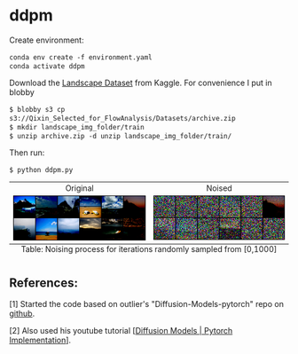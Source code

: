 # ddpm
Create environment:
```
conda env create -f environment.yaml
conda activate ddpm
```

Download the [Landscape Dataset](https://www.kaggle.com/datasets/utkarshsaxenadn/landscape-recognition-image-dataset-12k-images) from Kaggle. For convenience I put in blobby

```
$ blobby s3 cp s3://Qixin_Selected_for_FlowAnalysis/Datasets/archive.zip 
$ mkdir landscape_img_folder/train
$ unzip archive.zip -d unzip landscape_img_folder/train/
```

Then run:
```
$ python ddpm.py
```

<a id="Reconstruction-table"></a>
<table>
<caption style="caption-side:bottom"> Table: Noising process for iterations randomly sampled from [0,1000] </caption>
  <tr>
    <td align="center"> Original </td>
    <td align="center"> Noised </td>
  </tr>
  <tr>
    <td> <img src="images/original.png" width="500"/> </td>
    <td> <img src="images/noised.png" width="500"/> </td>
  </tr>
</table>


## References:
[1] Started the code based on outlier's "Diffusion-Models-pytorch" repo on [github](https://github.com/dome272/Diffusion-Models-pytorch).

[2] Also used his youtube tutorial [[Diffusion Models | Pytorch Implementation](https://www.youtube.com/watch?v=TBCRlnwJtZU)].
